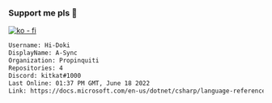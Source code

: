 ### Support me pls 🙏

[![ko - fi](https://ko-fi.com/img/githubbutton_sm.svg)](https://ko-fi.com/O5O4D6DP7)

  ```txt
  Username: Hi-Doki
  DisplayName: A-Sync
  Organization: Propinquiti
  Repositories: 4
  Discord: kitkat#1000
  Last Online: 01:37 PM GMT, June 18 2022
  Link: https://docs.microsoft.com/en-us/dotnet/csharp/language-reference/keywords/async
  ```       